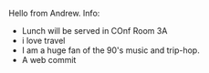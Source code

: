 Hello from Andrew.
Info:
- Lunch will be served in COnf Room 3A
- i love travel
- I am a huge fan of the 90's music and trip-hop.
- A web commit

